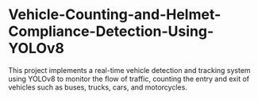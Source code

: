 # Vehicle-Counting-and-Helmet-Compliance-Detection-Using-YOLOv8
This project implements a real-time vehicle detection and tracking system using YOLOv8 to monitor the flow of traffic, counting the entry and exit of vehicles such as buses, trucks, cars, and motorcycles. 
